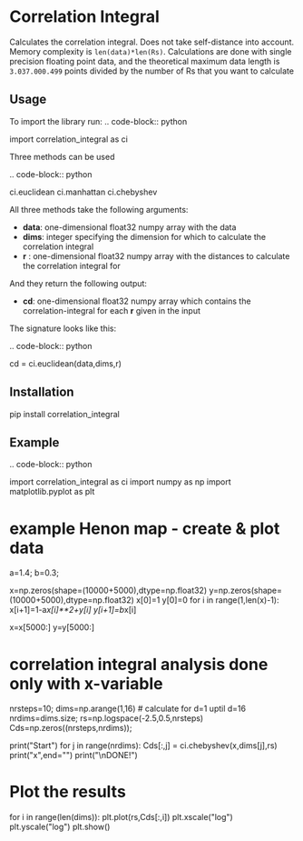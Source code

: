 Correlation Integral
====================

Calculates the correlation integral. Does not take self-distance into account.
Memory complexity is `len(data)*len(Rs)`. Calculations are done with single
precision floating point data, and the theoretical maximum data length is
`3.037.000.499` points divided by the number of Rs that you want to calculate


Usage
-----

To import the library run:
.. code-block:: python

  import correlation_integral as ci

Three methods can be used

.. code-block:: python

  ci.euclidean
  ci.manhattan
  ci.chebyshev

All three methods take the following arguments:

- **data**: one-dimensional float32 numpy array with the data
- **dims**: integer specifying the dimension for which to calculate the
    correlation integral
- **r**   : one-dimensional float32 numpy array with the distances to calculate
            the correlation integral for

And they return the following output:

- **cd**: one-dimensional float32 numpy array which contains the
          correlation-integral for each **r** given in the input

The signature looks like this:

.. code-block:: python

  cd = ci.euclidean(data,dims,r)



Installation
------------
pip install correlation_integral


Example
-------

.. code-block:: python

  import correlation_integral as ci
  import numpy as np
  import matplotlib.pyplot as plt

  # example Henon map - create & plot data
  a=1.4;
  b=0.3;

  x=np.zeros(shape=(10000+5000),dtype=np.float32)
  y=np.zeros(shape=(10000+5000),dtype=np.float32)
  x[0]=1
  y[0]=0
  for i in range(1,len(x)-1):
      x[i+1]=1-a*x[i]**2+y[i]
      y[i+1]=b*x[i]

  x=x[5000:]
  y=y[5000:]


  # correlation integral analysis done only with x-variable
  nrsteps=10;
  dims=np.arange(1,16) # calculate for d=1 uptil d=16
  nrdims=dims.size;
  rs=np.logspace(-2.5,0.5,nrsteps)
  Cds=np.zeros((nrsteps,nrdims));

  print("Start")
  for j in range(nrdims):
    Cds[:,j] = ci.chebyshev(x,dims[j],rs)
    print("x",end="")
  print("\nDONE!")

  # Plot the results
  for i in range(len(dims)):
    plt.plot(rs,Cds[:,i])
  plt.xscale("log")
  plt.yscale("log")
  plt.show()

